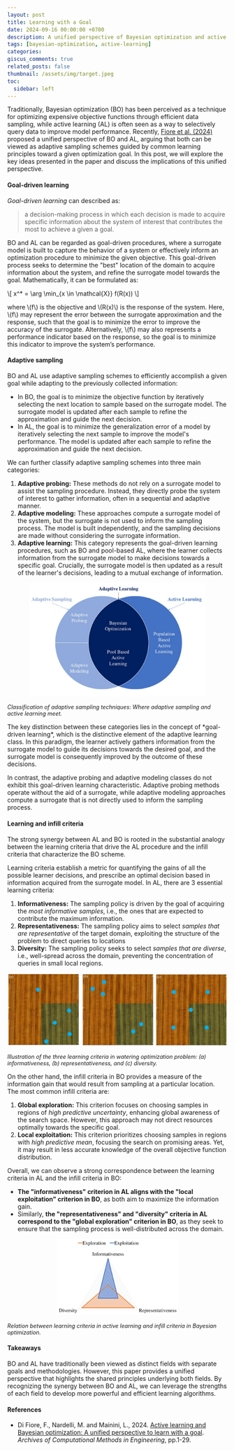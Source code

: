 ```yaml
---
layout: post
title: Learning with a Goal
date: 2024-09-16 00:00:00 +0700
description: A unified perspective of Bayesian optimization and active learning
tags: [bayesian-optimization, active-learning]
categories:
giscus_comments: true
related_posts: false
thumbnail: /assets/img/target.jpeg
toc:
  sidebar: left
---
```

Traditionally, Bayesian optimization (BO) has been perceived as a technique for optimizing expensive objective functions through efficient data sampling, while active learning (AL) is often seen as a way to selectively query data to improve model performance. Recently, [Fiore et al. (2024)](https://link.springer.com/article/10.1007/s11831-024-10064-z) proposed a unified perspective of BO and AL, arguing that both can be viewed as adaptive sampling schemes guided by common learning principles toward a given optimization goal. In this post, we will explore the key ideas presented in the paper and discuss the implications of this unified perspective.

#### Goal-driven learning
*Goal-driven learning* can described as:
> a decision-making process in which each decision is made to acquire specific information about the system of interest that contributes the most to achieve a given a goal.
<!-- Accordingly, a *goal-driven learner* is an agent that makes decisions based on the current knowledge of the system, and acquires new information to accomplish a given goal while augmenting awareness about the system.-->

BO and AL can be regarded as goal-driven procedures, where a surrogate model is built to capture the behavior of a system or effectively inform an optimization procedure to minimize the given objective.  This goal-driven process seeks to determine the "best" location of the domain to acquire information about the system, and refine the surrogate model towards the goal. Mathematically, it can be formulated as:

\\[
  x^* = \arg \min_{x \in \mathcal{X}} f(R(x))
\\]

where \\(f\\) is the objective and \\(R(x)\\) is the response of the system. Here, \\(f\\) may represent the error between the surrogate approximation and the response, such that the goal is to minimize the error to improve the accuracy of the surrogate. Alternatively, \\(f\\) may also represents a performance indicator based on the response, so the goal is to minimize this indicator to improve the system’s performance.

#### Adaptive sampling
BO and AL use adaptive sampling schemes to efficiently accomplish a given goal while adapting to the previously collected information:
- In BO, the goal is to minimize the objective function by iteratively selecting the next location to sample based on the surrogate model. The surrogate model is updated after each sample to refine the approximation and guide the next decision.
- In AL, the goal is to minimize the generalization error of a model by iteratively selecting the next sample to improve the model's performance. The model is updated after each sample to refine the approximation and guide the next decision.

We can further classify adaptive sampling schemes into three main categories:
1. **Adaptive probing:** These methods do not rely on a surrogate model to assist the sampling procedure. Instead, they directly probe the system of interest to gather information, often in a sequential and adaptive manner.
2. **Adaptive modeling:** These approaches compute a surrogate model of the system, but the surrogate is not used to inform the sampling process. The model is built independently, and the sampling decisions are made without considering the surrogate information.
3. **Adaptive learning:** This category represents the goal-driven learning procedures, such as BO and pool-based AL, where the learner collects information from the surrogate model to make decisions towards a specific goal. Crucially, the surrogate model is then updated as a result of the learner's decisions, leading to a mutual exchange of information.

<p align="center">
  <img src="/assets/img/adaptive_sampling.png" style="max-width: 80%; height: auto;"/>
  <figcaption style="font-size: 0.9em; font-style: italic;">Classification of adaptive sampling techniques: Where adaptive sampling and active learning meet.</figcaption>
</p>
The key distinction between these categories lies in the concept of *goal-driven learning*, which is the distinctive element of the adaptive learning class. In this paradigm, the learner actively gathers information from the surrogate model to guide its decisions towards the desired goal, and the surrogate model is consequently improved by the outcome of these decisions. 

In contrast, the adaptive probing and adaptive modeling classes do not exhibit this goal-driven learning characteristic. Adaptive probing methods operate without the aid of a surrogate, while adaptive modeling approaches compute a surrogate that is not directly used to inform the sampling process.

#### Learning and infill criteria
The strong synergy between AL and BO is rooted in the substantial analogy between the learning criteria that drive the AL procedure and the infill criteria that characterize the BO scheme. 

Learning criteria establish a metric for quantifying the gains of all the possible learner decisions, and prescribe an optimal decision based in information acquired from the surrogate model. In AL, there are 3 essential learning criteria:
1. **Informativeness:** The sampling policy is driven by the goal of acquiring the *most informative samples*, i.e., the ones that are expected to contribute the maximum information.
2. **Representativeness:** The sampling policy aims to select *samples that are representative* of the target domain, exploiting the structure of the problem to direct queries to locations
3. **Diversity:** The sampling policy seeks to select *samples that are diverse*, i.e., well-spread across the domain, preventing the concentration of queries in small local regions.
<p align="center">
  <img src="/assets/img/learning_criteria.png" style="max-width: 100%; height: auto;"/>
<figcaption style="font-size: 0.9em; font-style: italic;">Illustration of the three learning criteria in watering optimization problem: (a) informativeness, (b) representativeness, and (c) diversity.</figcaption>
</p>

On the other hand, the infill criteria in BO provides a measure of the information gain that would result from sampling at a particular location. The most common infill criteria are:
1. **Global exploration:** This criterion focuses on choosing samples in regions of *high predictive uncertainty*, enhancing global awareness of the search space. However, this approach may not direct resources optimally towards the specific goal.
2. **Local exploitation:** This criterion prioritizes choosing samples in regions with *high predictive mean*, focusing the search on promising areas. Yet, it may result in less accurate knowledge of the overall objective function distribution.

Overall, we can observe a strong correspondence between the learning criteria in AL and the infill criteria in BO:
- **The "informativeness" criterion in AL aligns with the "local exploitation" criterion in BO**, as both aim to maximize the information gain.
- Similarly, **the "representativeness" and "diversity" criteria in AL correspond to the "global exploration" criterion in BO**, as they seek to ensure that the sampling process is well-distributed across the domain.

<p align="center">
  <img src="/assets/img/infill_criteria.png" style="max-width: 55%; height: auto;"/>
  <figcaption style="font-size: 0.9em; font-style: italic;">Relation between learning criteria in active learning and infill criteria in Bayesian optimization.</figcaption>
</p>

#### Takeaways
BO and AL have traditionally been viewed as distinct fields with separate goals and methodologies. However, this paper provides a unified perspective that highlights the shared principles underlying both fields. By recognizing the synergy between BO and AL, we can leverage the strengths of each field to develop more powerful and efficient learning algorithms.

#### References
- Di Fiore, F., Nardelli, M. and Mainini, L., 2024. [Active learning and Bayesian optimization: A unified perspective to learn with a goal](https://link.springer.com/article/10.1007/s11831-024-10064-z). *Archives of Computational Methods in Engineering*, pp.1-29.
